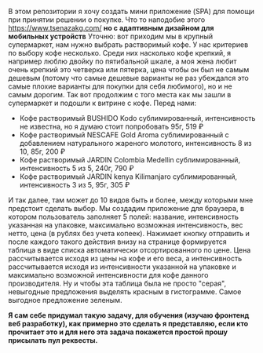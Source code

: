 В этом репозитории я хочу создать мини приложение (SPA) для помощи при принятии решении о покупке.
Что то наподобие этого https://www.tsenazakg.com/ **но с адаптивным дизайном для мобильных устройств**
Уточню: вот приходим мы в крупный супермаркет, нам нужно выбрать растворимый кофе. У нас критериев по выбору кофе несколько. Среди них насколько кофе крепкий, я например люблю двойку по пятибальной шкале, а моя жена любит очень крепкий это четверка или пятерка, цена чтобы он был не самым дешевым (потому что самые дешевые варианты не раз убеждался это самые плохие варианты для покупки для себя любимого), но и не самым дорогим.
Так вот продолжим с того места как мы зашли в супермаркет и подошли к витрине с кофе. Перед нами: 
- Кофе растворимый BUSHIDO Kodo сублимированный, интенсивность не известна, но я думаю стоит попробовать 95г, 519 ₽
- Кофе растворимый NESCAFE Gold Aroma сублимированный с добавлением натурального жареного молотого, интенсивность 8 из 10, 85г, 200 ₽
- Кофе растворимый JARDIN Colombia Medellin сублимированный, интенсивность 5 из 5, 240г, 790 ₽
- Кофе растворимый JARDIN kenya Kilimanjaro сублимированный, интенсивность 3 из 5, 95г, 305 ₽

И так далее, там может до 10 видов быть и более, между которыми мне предстоит сделать выбор.
Мы создадим приложение для браузера, в котором пользователь заполняет 5 полей: название, интенсивность указанная на упаковке, максимально возможная интенсивность, вес нетто, цена (в рублях без учета копеек).
Нажимает кнопку отправить и после каждого такого действия внизу на странице формируется таблица в виде списка автоматически отсортированного по цене.
Цена рассчитывается исходя из цены на кофе и его веса, а интенсивность рассчитывается исходя из интенсивности указанной на упаковке и максимально возможной интенсивности для кофе данного производителя.
Ну и чтобы эта таблица была не просто "серая", невыгодные предложения выделять красным в гистограмме. Самое выгодное предложение зеленым.

**Я сам себе придумал такую задачу, для обучения (изучаю фронтенд веб разработку), как примерно это сделать я представляю, если кто прочитает это и для него эта задача покажется простой прошу присылать пул реквесты.**